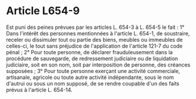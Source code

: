 # Article L654-9

Est puni des peines prévues par les articles L. 654-3 à L. 654-5 le fait :   1° Dans l'intérêt des personnes mentionnées à l'article L. 654-1, de soustraire, receler ou dissimuler tout ou partie des biens, meubles ou immeubles de celles-ci, le tout sans préjudice de l'application de l'article 121-7 du code pénal ;   2° Pour toute personne, de déclarer frauduleusement dans la procédure de sauvegarde, de redressement judiciaire ou de liquidation judiciaire, soit en son nom, soit par interposition de personne, des créances supposées ;   3° Pour toute personne exerçant une activité commerciale, artisanale, agricole ou toute autre activité indépendante, sous le nom d'autrui ou sous un nom supposé, de se rendre coupable d'un des faits prévus à l'article L. 654-14.